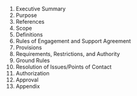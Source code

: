 1. Executive Summary
2. Purpose
3. References
4. Scope
5. Definitions
6. Rules of Engagement and Support Agreement
7. Provisions
8. Requirements, Restrictions, and Authority
9. Ground Rules
10. Resolution of Issues/Points of Contact
11. Authorization
12. Approval
13. Appendix